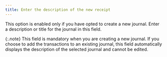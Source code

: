 ```yaml
---
title: Enter the description of the new receipt
---
```



This option is enabled only if you have opted to create a new journal.  Enter a description or title for the journal in this field.


{:.note}
This field is mandatory when you are creating  a new journal. If you choose to add the transactions to an existing journal,  this field automatically displays the description of the selected journal  and cannot be edited.
